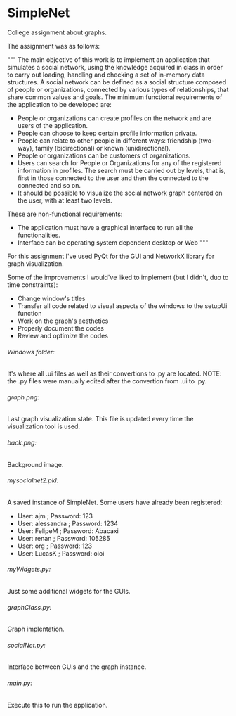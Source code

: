 # SimpleNet
College assignment about graphs. 

The assignment was as follows:

"""
The main objective of this work is to implement an application that simulates a social network,
using the knowledge acquired in class in order to carry out loading, handling and
checking a set of in-memory data structures.
A social network can be defined as a social structure composed of people or
organizations, connected by various types of relationships, that share common values and goals. The minimum functional requirements of the application to be developed are:
+ People or organizations can create profiles on the network and are users of the application.
+ People can choose to keep certain profile information private.
+ People can relate to other people in different ways: friendship (two-way),
family (bidirectional) or known (unidirectional).
+ People or organizations can be customers of organizations.
+ Users can search for People or Organizations for any of the registered information
in profiles. The search must be carried out by levels, that is, first in those connected to the user
and then the connected to the connected and so on.
+ It should be possible to visualize the social network graph centered on the user, with at least two levels.

These are non-functional requirements:
+ The application must have a graphical interface to run all the functionalities.
+ Interface can be operating system dependent desktop or Web
"""

For this assignment I've used PyQt for the GUI and NetworkX library for graph visualization.

Some of the improvements I would've liked to implement (but I didn't, duo to time constraints):
+ Change window's titles
+ Transfer all code related to visual aspects of the windows to the setupUi function
+ Work on the graph's aesthetics
+ Properly document the codes
+ Review and optimize the codes 


###### Windows folder:
It's where all .ui files as well as their convertions to .py are located. NOTE: the .py files were manually edited after the convertion from .ui to .py. 

###### graph.png:
Last graph visualization state. This file is updated every time the visualization tool is used. 

###### back.png:
Background image.

###### mysocialnet2.pkl:
A saved instance of SimpleNet. Some users have already been registered:
- User: ajm ; Password: 123
- User: alessandra ; Password: 1234
- User: FelipeM ; Password: Abacaxi
- User: renan ; Password: 105285
- User: org ; Password: 123
- User: LucasK ; Password: oioi
 
 
###### myWidgets.py:
Just some additional widgets for the GUIs.

###### graphClass.py:
Graph implentation.

###### socialNet.py:
Interface between GUIs and the graph instance.

###### main.py:
Execute this to run the application. 


